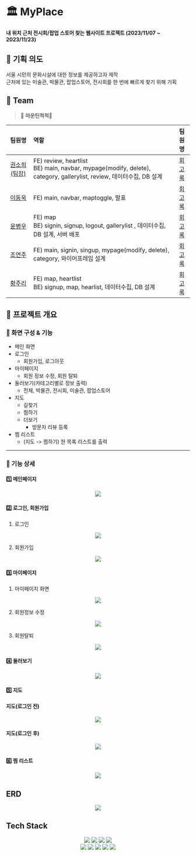 # 🏛 MyPlace

**내 위치 근처 전시회/팝업 스토어 찾는 웹사이트 프로젝트 (2023/11/07 ~ 2023/11/23)**

## 📁 기획 의도

서울 시민의 문화시설에 대한 정보를 제공하고자 제작 <br>
근처에 있는 미술관, 박물관, 팝업스토어, 전시회를 한 번에 빠르게 찾기 위해 기획

## 🌱 Team

> 🌳 **마운틴척척**🌳

|                  팀원명                   | 역할                                                                                                                     |                  팀원명                   |
| :---------------------------------------: | :----------------------------------------------------------------------------------------------------------------------- | :---------------------------------------: |
| [권소희(팀장)](https://github.com/Aru428) | FE) review, heartlist <br/> BE) main, navbar, mypage(modify, delete), category, gallerylist, review, 데이터수집, DB 설계 | [회고록](#) |
|   [이동욱](https://github.com/ldw0123)    | FE) main, navbar, maptoggle, 발표                                                                                        | [회고록](https://velog.io/@ldw0123/%EC%83%88%EC%8B%B9x%EC%BD%94%EB%94%A9%EC%98%A8-%ED%92%80%EC%8A%A4%ED%83%9D-%EC%9B%B9-%EC%9C%B5%ED%95%A9-%EA%B0%9C%EB%B0%9C%EC%9E%90-%EC%96%91%EC%84%B1-%EA%B3%BC%EC%A0%95-1%EC%B0%A8-%ED%8C%80-%ED%94%84%EB%A1%9C%EC%A0%9D%ED%8A%B8-%ED%9A%8C%EA%B3%A0) |
|  [윤병우](https://github.com/yoonbung12)  | FE) map <br/> BE) signin, signup, logout, gallerylist , 데이터수집, DB 설계, 서버 배포                                   | [회고록](https://velog.io/@yoonbung12/%EC%83%88%EC%8B%B9-1%EC%B0%A8-%ED%94%84%EB%A1%9C%EC%A0%9D%ED%8A%B8-%ED%9A%8C%EA%B3%A0%EB%A1%9D-MyPlace) |
|   [조연주](https://github.com/J-Yeonju)   | FE) main, signin, singup, mypage(modify, delete), category, 와이어프레임 설계                                            | [회고록](#) |
|  [황주리](https://github.com/joojooring)  | FE) map, heartlist <br/> BE) signup, map, hearlist, 데이터수집, DB 설계                                                  | [회고록](https://velog.io/@ghkdwnfl0557/1%EC%B0%A8-%ED%94%84%EB%A1%9C%EC%A0%9D%ED%8A%B8-%ED%9A%8C%EA%B3%A0%EB%A1%9D) |

## 📁 프로젝트 개요

### 📂 화면 구성 & 기능

- 메인 화면
- 로그인
  - 회원가입, 로그아웃
- 마이페이지
  - 회원 정보 수정, 회원 탈퇴
- 둘러보기(카테고리별로 정보 출력)
  - 전체, 박물관, 전시회, 미술관, 팝업스토어
- 지도
  - 길찾기
  - 찜하기
  - 더보기
    - 방문자 리뷰 등록
- 찜 리스트
  - (지도 -> 찜하기) 한 목록 리스트를 출력

---

### 📂 기능 상세

#### 1️⃣ 메인페이지

<div align="center">
	<img src="/app/static/img/main.jpg">
</div>

#### 2️⃣ 로그인, 회원가입

1. 로그인
<div align="center">
	<img src="/app/static/img/login.jpg">
</div>

2. 회원가입
<div align="center">
	<img src="/app/static/img/singup.jpg">
</div>

#### 3️⃣ 마이페이지

1. 마이페이지 화면
<div align="center">
	<img src="/app/static/img/mypage.jpg">
</div>

2. 회원정보 수정
<div align="center">
	<img src="/app/static/img/info1.jpg">
</div>

3. 회원탈퇴
<div align="center">
	<img src="/app/static/img/info2.jpg">
</div>

#### 4️⃣ 둘러보기

<div align="center">
	<img src="/app/static/img/list.png">
</div>

#### 5️⃣ 지도

#### 지도(로그인 전)

<div align="center">
	<img src="/app/static/img/map.jpg">
</div>

#### 지도(로그인 후)

<div align="center">
	<img src="/app/static/img/map(login).jpg">
</div>

#### 6️⃣ 찜 리스트

<div align="center">
	<img src="/app/static/img/heart.jpg">
</div>

## ERD

<div align="center">
	<img src="/app/static/img/erd.png">
</div>

## Tech Stack

<div align="center">
	<img src="https://img.shields.io/badge/HTML5-E34F26?style=flat&logo=HTML5&logoColor=white" />
	<img src="https://img.shields.io/badge/CSS3-1572B6?style=flat&logo=CSS3&logoColor=white" />
	<img src="https://img.shields.io/badge/JavaScript-F7DF1E?style=flat&logo=JavaScript&logoColor=white" />
	<img src="https://img.shields.io/badge/jQuery-0769AD?style=flat&logo=jQuery&logoColor=white" />
	<br>
	<img src="https://img.shields.io/badge/MySQL-4479A1?style=flat&logo=MySQL&logoColor=white" />
	<img src="https://img.shields.io/badge/Visual%20Studio%20Code-007ACC?style=flat&logo=VisualStudioCode&logoColor=white" />
<img src="https://img.shields.io/badge/GitHub-181717?style=flat&logo=GitHub&logoColor=white" />
<img src="https://img.shields.io/badge/Bootstrap-7952B3?style=flat&logo=Bootstrap&logoColor=white" />
<img src="https://img.shields.io/badge/nodedotjs-339933?style=flat&logo=nodedotjs&logoColor=white" />
</div>
<br>
